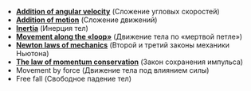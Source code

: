 * [**Addition of angular velocity**](https://github.com/IvanSboev/demo.online.PSU/tree/master/Chapter-1/Addition%20of%20angular%20velocity) (Сложение угловых скоростей)
* [**Addition of motion**](https://github.com/IvanSboev/demo.online.PSU/tree/master/Chapter-1/Addition%20of%20motion) (Сложение движений)
* [**Inertia**](https://github.com/IvanSboev/demo.online.PSU/tree/master/Chapter-1/Inertia) (Инерция тел) 
* [**Movement along the «loop»**](https://github.com/IvanSboev/demo.online.PSU/tree/master/Chapter-1/Movement%20along%20the%20loop) (Движение тела по «мертвой петле»)
* [**Newton laws of mechanics**](https://github.com/IvanSboev/demo.online.PSU/tree/master/Chapter-1/Newton%20laws%20of%20mechanics) (Второй и третий законы механики Ньютона)
* [**The law of momentum conservation**](https://github.com/IvanSboev/demo.online.PSU/tree/master/Chapter-1/The%20law%20of%20momentum%20conservation/demo-1) (Закон сохранения импульса)
* Movement by force (Движение тела под влиянием силы)
* Free fall (Свободное падение тел)
